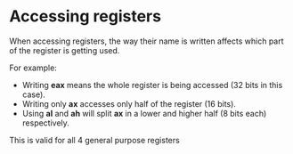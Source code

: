 # Accessing registers

When accessing registers, the way their name is written affects which part of the register is getting used.

For example:
- Writing __eax__ means the whole register is being accessed (32 bits in this case).
- Writing only __ax__ accesses only half of the register (16 bits).
- Using __al__ and __ah__ will split __ax__ in a lower and higher half (8 bits each) respectively.

This is valid for all 4 general purpose registers
